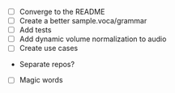 -[ ] Converge to the README
-[ ] Create a better sample.voca/grammar
-[ ] Add tests
-[ ] Add dynamic volume normalization to audio
-[ ] Create use cases
 - Separate repos?
 -[ ] Magic words
